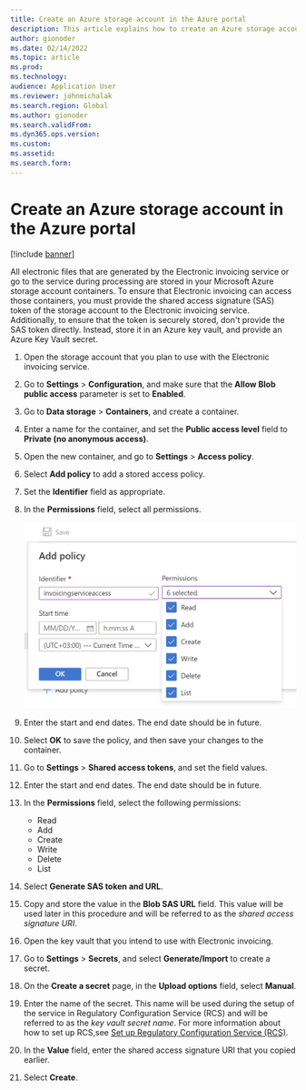 ```yaml
---
title: Create an Azure storage account in the Azure portal
description: This article explains how to create an Azure storage account for Electronic invoicing.
author: gionoder
ms.date: 02/14/2022
ms.topic: article
ms.prod: 
ms.technology: 
audience: Application User
ms.reviewer: johnmichalak
ms.search.region: Global
ms.author: gionoder
ms.search.validFrom: 
ms.dyn365.ops.version: 
ms.custom: 
ms.assetid: 
ms.search.form: 
---
```


# Create an Azure storage account in the Azure portal

[!include [banner](../../includes/banner.md)]

All electronic files that are generated by the Electronic invoicing service or go to the service during processing are stored in your Microsoft Azure storage account containers. To ensure that Electronic invoicing can access those containers, you must provide the shared access signature (SAS) token of the storage account to the Electronic invoicing service. Additionally, to ensure that the token is securely stored, don't provide the SAS token directly. Instead, store it in an Azure key vault, and provide an Azure Key Vault secret.

1. Open the storage account that you plan to use with the Electronic invoicing service.
2. Go to **Settings** \> **Configuration**, and make sure that the **Allow Blob public access** parameter is set to **Enabled**.
3. Go to **Data storage** \> **Containers**, and create a container.
4. Enter a name for the container, and set the **Public access level** field to **Private (no anonymous access)**.
5. Open the new container, and go to **Settings** \> **Access policy**.
6. Select **Add policy** to add a stored access policy.
7. Set the **Identifier** field as appropriate.
8. In the **Permissions** field, select all permissions.

    ![All permissions selected in the Permissions field in the Add policy dialog box.](../media/e-invoicing-azure-1.png)

9. Enter the start and end dates. The end date should be in future.
10. Select **OK** to save the policy, and then save your changes to the container.
11. Go to **Settings** \> **Shared access tokens**, and set the field values.
12. Enter the start and end dates. The end date should be in future.
13. In the **Permissions** field, select the following permissions:

    - Read
    - Add
    - Create
    - Write
    - Delete
    - List

14. Select **Generate SAS token and URL**.
15. Copy and store the value in the **Blob SAS URL** field. This value will be used later in this procedure and will be referred to as the *shared access signature URI*.
16. Open the key vault that you intend to use with Electronic invoicing.
17. Go to **Settings** \> **Secrets**, and select **Generate/Import** to create a secret.
18. On the **Create a secret** page, in the **Upload options** field, select **Manual**.
19. Enter the name of the secret. This name will be used during the setup of the service in Regulatory Configuration Service (RCS) and will be referred to as the *key vault secret name*. For more information about how to set up RCS,see [Set up Regulatory Configuration Service (RCS)](e-invoicing-set-up-rcs.md).
20. In the **Value** field, enter the shared access signature URI that you copied earlier.
21. Select **Create**.

